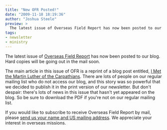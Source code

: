 ```yaml
---
title: "New OFR Posted!"
date: "2009-11-18 18:19:36"
author: "Joshua Steele"
preview: >
  The latest issue of Overseas Field Report has now been posted to our blog. Hard copies will be going out in the mail soon.
tags:
- newsletter
- ministry
---
```


The latest issue of <a href="http://www.ofreport.com/archives/">Overseas Field Report</a> has now been posted to our blog. Hard copies will be going out in the mail soon.

<article-callout content="OFR_Oct-Dec_2009.pdf" :download="true" />

The main article in this issue of OFR is a reprint of a blog post entitled, <a href="http://www.ofreport.com/2009/06/fatherstepan">I Met the Martin Luther of the Carpathians</a>.  There are lots of people on our regular mailing list who do not access our blog, and this story was so powerful that we decided to publish it in the print version of our newsletter. But don't despair: there's lots of news in this issue that hasn't yet appeared on the blog. So be sure to download the PDF if you're not on our regular mailing list.

If you would like to subscribe to receive Overseas Field Report by mail, please <a href="http://www.ofreport.com/contact/">send us your name and US mailing address</a>. We appreciate your interest in overseas missions.
